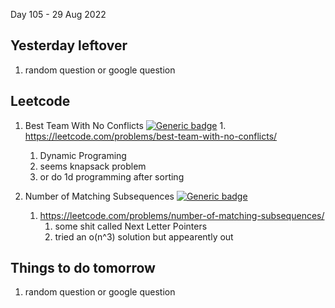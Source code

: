 Day 105 - 29 Aug 2022

## Yesterday leftover
1. random question or google question

## Leetcode
1.   Best Team With No Conflicts [![Generic badge](https://img.shields.io/badge/LEVEL-MEDIUM-yellow.svg)](https://shields.io/)
    1. https://leetcode.com/problems/best-team-with-no-conflicts/
        1. Dynamic Programing
        2. seems knapsack problem
        3. or do 1d programming after sorting

2. Number of Matching Subsequences [![Generic badge](https://img.shields.io/badge/LEVEL-MEDIUM-yellow.svg)](https://shields.io/)
    1. https://leetcode.com/problems/number-of-matching-subsequences/
        1. some shit called Next Letter Pointers 
        2. tried an o(n^3) solution but appearently out 


## Things to do tomorrow
1. random question or google question